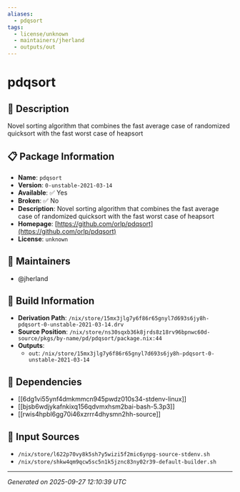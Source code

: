 ```yaml
---
aliases:
  - pdqsort
tags:
  - license/unknown
  - maintainers/jherland
  - outputs/out
---
```


# pdqsort

## 📝 Description

Novel sorting algorithm that combines the fast average case of randomized quicksort with the fast worst case of heapsort

## 📋 Package Information

- **Name**: `pdqsort`
- **Version**: `0-unstable-2021-03-14`
- **Available**: ✅ Yes
- **Broken**: ✅ No
- **Description**: Novel sorting algorithm that combines the fast average case of randomized quicksort with the fast worst case of heapsort
- **Homepage**: [https://github.com/orlp/pdqsort](https://github.com/orlp/pdqsort)
- **License**: `unknown`
## 👥 Maintainers

- @jherland


## 🔧 Build Information

- **Derivation Path**: `/nix/store/15mx3jlg7y6f86r65gnyl7d693s6jy8h-pdqsort-0-unstable-2021-03-14.drv`
- **Source Position**: `/nix/store/ns30sqxb36k8jrds8z18rv96bpnwc60d-source/pkgs/by-name/pd/pdqsort/package.nix:44`
- **Outputs**:
  - `out`:  `/nix/store/15mx3jlg7y6f86r65gnyl7d693s6jy8h-pdqsort-0-unstable-2021-03-14`

## 🔗 Dependencies

- [[6dg1vi55ynf4dmkmmcn945pwdz010s34-stdenv-linux]]
- [[bjsb6wdjykafnkixq156qdvmxhsm2bai-bash-5.3p3]]
- [[rwis4hpbl6gg70i46xzrrr4dhysmn2hh-source]]

## 📁 Input Sources

- `/nix/store/l622p70vy8k5sh7y5wizi5f2mic6ynpg-source-stdenv.sh`
- `/nix/store/shkw4qm9qcw5sc5n1k5jznc83ny02r39-default-builder.sh`

---
*Generated on 2025-09-27 12:10:39 UTC*

